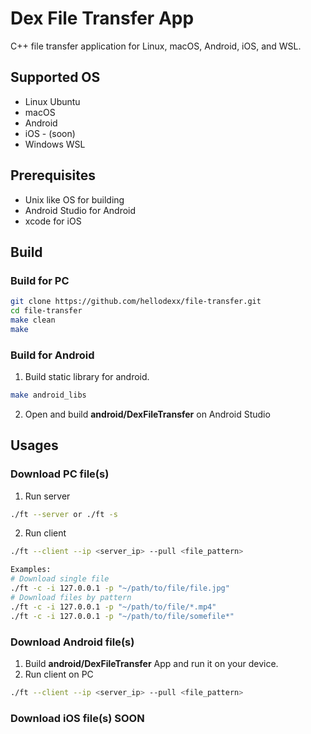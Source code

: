 # Dex File Transfer App
C++ file transfer application for Linux, macOS, Android, iOS, and WSL.

## Supported OS
* Linux Ubuntu
* macOS
* Android
* iOS - (soon)
* Windows WSL

## Prerequisites
* Unix like OS for building
* Android Studio for Android
* xcode for iOS

## Build
### Build for PC
```bash
git clone https://github.com/hellodexx/file-transfer.git
cd file-transfer
make clean
make
```
### Build for Android
1. Build static library for android. 
```bash
make android_libs
```
2. Open and build **android/DexFileTransfer** on Android Studio

## Usages
### Download PC file(s)
1. Run server
```bash
./ft --server or ./ft -s
```
2. Run client
```bash
./ft --client --ip <server_ip> --pull <file_pattern>

Examples:
# Download single file
./ft -c -i 127.0.0.1 -p "~/path/to/file/file.jpg"
# Download files by pattern
./ft -c -i 127.0.0.1 -p "~/path/to/file/*.mp4"
./ft -c -i 127.0.0.1 -p "~/path/to/file/somefile*"
```
### Download Android file(s)
1. Build **android/DexFileTransfer** App and run it on your device.
2. Run client on PC

```bash
./ft --client --ip <server_ip> --pull <file_pattern>
```
### Download iOS file(s) SOON
